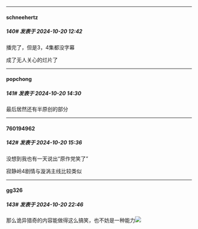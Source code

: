 ﻿
*****

####  schneehertz  
##### 140#       发表于 2024-10-20 12:42

播完了，但是3，4集都没字幕

成了无人关心的烂片了


*****

####  popchong  
##### 141#       发表于 2024-10-20 14:30

最后居然还有半原创的部分


*****

####  760194962  
##### 142#       发表于 2024-10-20 15:36

没想到我也有一天说出“原作党笑了”

寂静岭4剧情与漩涡主线比较类似


*****

####  gg326  
##### 143#       发表于 2024-10-20 22:46

那么诡异猎奇的内容能做得这么搞笑，也不妨是一种能力<img src="https://static.saraba1st.com/image/smiley/face2017/037.png" referrerpolicy="no-referrer">

